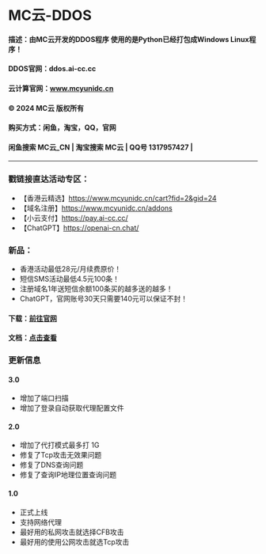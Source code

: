 # MC云-DDOS

#### 描述：由MC云开发的DDOS程序 使用的是Python已经打包成Windows Linux程序！
#### DDOS官网：ddos.ai-cc.cc
#### 云计算官网：www.mcyunidc.cn
#### © 2024 MC云 版权所有
#### 购买方式：闲鱼，淘宝，QQ，官网
#### 闲鱼搜索 MC云_CN | 淘宝搜索 MC云 | QQ号 1317957427 | 
---
### 戳链接直达活动专区：
- 【香港云精选】https://www.mcyunidc.cn/cart?fid=2&gid=24
- 【域名注册】https://www.mcyunidc.cn/addons
- 【小云支付】https://pay.ai-cc.cc/
- 【ChatGPT】https://openai-cn.chat/

### 新品：

- 香港活动最低28元/月续费原价！
- 短信SMS活动最低4.5元100条！
- 注册域名1年送短信余额100条买的越多送的越多！
- ChatGPT，官网账号30天只需要140元可以保证不封！

#### 下载：[前往官网](https://ddos.ai-cc.cc)

#### 文档：[点击查看](https://mc-yun.gitbook.io/ddos)

### 更新信息
#### 3.0
- 增加了端口扫描
- 增加了登录自动获取代理配置文件
#### 2.0
- 增加了代打模式最多打 1G 
- 修复了Tcp攻击无效果问题
- 修复了DNS查询问题
- 修复了查询IP地理位置查询问题
#### 1.0 
- 正式上线
- 支持网络代理
- 最好用的私网攻击就选择CFB攻击 
- 最好用的使用公网攻击就选Tcp攻击
